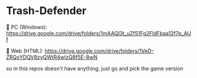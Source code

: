# Trash-Defender

🔗 PC (Windows): https://drive.google.com/drive/folders/1mAAQI3t_uZf51Fg2FldFbaa12f7p_AUf

🔗 Web (HTML): https://drive.google.com/drive/folders/1VeD-ZRQxYDQV8zyQWtR4wlzQ8f5E-8wN

so in this repos doesn't have anything, just go and pick the game version
